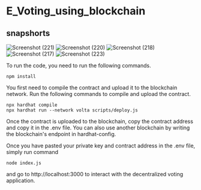 # E_Voting_using_blockchain
## snapshorts
![Screenshot (221)](https://github.com/Vivekgupta1201/E_Voting_using_blockchain/assets/122138413/a7569623-c2ed-4d7a-8ffa-00cab10da51f)
![Screenshot (220)](https://github.com/Vivekgupta1201/E_Voting_using_blockchain/assets/122138413/8a51de64-e0f5-43a8-a44e-365d5b15c863)
![Screenshot (218)](https://github.com/Vivekgupta1201/E_Voting_using_blockchain/assets/122138413/8acb861c-4175-4514-b707-e2a817b0a221)
![Screenshot (217)](https://github.com/Vivekgupta1201/E_Voting_using_blockchain/assets/122138413/7104b8a7-2dc4-4fd7-b6ae-ce33f75e0bfd)
![Screenshot (223)](https://github.com/Vivekgupta1201/E_Voting_using_blockchain/assets/122138413/7c27e4c0-7630-4471-b998-ffaa2dc30c82)


To run the code, you need to run the following commands. 

```shell
npm install
```

You first need to compile the contract and upload it to the blockchain network. Run the following commands to compile and upload the contract.


```shell
npx hardhat compile
npx hardhat run --network volta scripts/deploy.js
```

Once the contract is uploaded to the blockchain, copy the contract address and copy it in the .env file. 
You can also use another blockchain by writing the blockchain's endpoint in hardhat-config. 

Once you have pasted your private key and contract address in the .env file, simply run command 

```shell
node index.js
```

and go to http://localhost:3000 to interact with the decentralized voting application.


